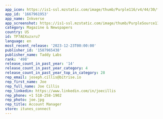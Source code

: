 ```yaml
---
app_icon: https://is1-ssl.mzstatic.com/image/thumb/Purple116/v4/44/30/f7/4430f79f-a696-3b5a-ce17-e1ff2e2c9dcf/AppIcon-0-0-1x_U007emarketing-0-5-0-0-85-220.png/1024x1024bb.png
app_id: '1667961953'
app_name: Inkverse
app_screenshot: https://is1-ssl.mzstatic.com/image/thumb/PurpleSource116/v4/b7/e9/dd/b7e9ddfa-e765-9070-6aa9-3a6a5bff3c4a/f586c593-1299-4422-8fc7-8e935dba92d0_1.png/1242x2208bb.png
category: Magazine & Newspapers
country: US
id: TP7AEXuzxru7
language: en
most_recent_release: '2023-12-23T00:00:00'
publisher_id: '1587965438'
publisher_name: Taddy Labs
rank: '498'
release_count_in_past_year: '14'
release_count_in_past_year_category: 4
release_count_in_past_year_top_in_category: 28
rep_email: joseph.cillis@bitrise.io
rep_first_name: Joe
rep_full_name: Joe Cillis
rep_linkedin: https://www.linkedin.com/in/joecillis
rep_phone: +1 518-258-1902
rep_photo: joe.jpg
rep_title: Account Manager
store: itunes_connect
---
```

